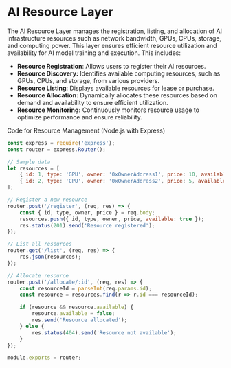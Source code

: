 # AI Resource Layer

The AI Resource Layer manages the registration, listing, and allocation of AI infrastructure resources such as network bandwidth, GPUs, CPUs, storage, and computing power. This layer ensures efficient resource utilization and availability for AI model training and execution. This includes:

* **Resource Registration**: Allows users to register their AI resources.
* **Resource Discovery:** Identifies available computing resources, such as GPUs, CPUs, and storage, from various providers.
* **Resource Listing**: Displays available resources for lease or purchase.
* **Resource Allocation:** Dynamically allocates these resources based on demand and availability to ensure efficient utilization.
* **Resource Monitoring:** Continuously monitors resource usage to optimize performance and ensure reliability.

Code for Resource Management (Node.js with Express)

```javascript
const express = require('express');
const router = express.Router();

// Sample data
let resources = [
    { id: 1, type: 'GPU', owner: '0xOwnerAddress1', price: 10, available: true },
    { id: 2, type: 'CPU', owner: '0xOwnerAddress2', price: 5, available: true }
];

// Register a new resource
router.post('/register', (req, res) => {
    const { id, type, owner, price } = req.body;
    resources.push({ id, type, owner, price, available: true });
    res.status(201).send('Resource registered');
});

// List all resources
router.get('/list', (req, res) => {
    res.json(resources);
});

// Allocate resource
router.post('/allocate/:id', (req, res) => {
    const resourceId = parseInt(req.params.id);
    const resource = resources.find(r => r.id === resourceId);

    if (resource && resource.available) {
        resource.available = false;
        res.send('Resource allocated');
    } else {
        res.status(404).send('Resource not available');
    }
});

module.exports = router;

```
